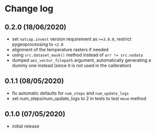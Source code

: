 # Change log

## 0.2.0 (18/06/2020)

* set `natcap.invest` version requirement as `>=3.8.0`, restrict pygeoprocessing to `<2.0`
* alignment of the temperature rasters if needed
* using `src.dataset_mask()` method instead of `arr != src.nodata`
* dumped `aoi_vector_filepath` argument, automatically generating a dummy one instead (since it is not used in the calibration)

## 0.1.1 (08/05/2020)

* fix automatic defaults for `num_steps` and `num_update_logs`
* set num_steps/num_update_logs to 2 in tests to test `move` method

## 0.1.0 (07/05/2020)

* initial release
